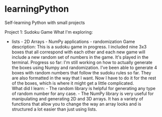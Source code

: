 # learningPython
Self-learning Python with small projects

Project 1: Sudoku Game
What I'm exploring:
* lists
        - 2D Arrays
        - NumPy applications
        - randomization
    Game description:
        This is a sudoku game in progress. I included nine 3x3 boxes that all correspond with each other and each new game will include a new random set of numbers in the game. It's played in the terminal. 
    Progress so far:
        I'm still working on how to actually generate the boxes using Numpy and randomization. I've been able to generate 4 boxes with random numbers that follow the sudoku rules so far. They are also formatted in the way that I want. Now I have to do it for the rest of the boxes, which is where it might get a little complicated.    
    What did I learn:
        - The random library is helpful for generating any type of random number for any case.
        - The NumPy library is very useful for manipulating and generating 2D and 3D arrays. It has a variety of functions that allow you to change the way an array looks and is structured a lot easier than just using lists. 
